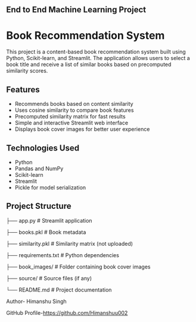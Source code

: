 ## End to End Machine Learning Project

# Book Recommendation System

This project is a content-based book recommendation system built using Python, Scikit-learn, and Streamlit. The application allows users to select a book title and receive a list of similar books based on precomputed similarity scores.

## Features

- Recommends books based on content similarity
- Uses cosine similarity to compare book features
- Precomputed similarity matrix for fast results
- Simple and interactive Streamlit web interface
- Displays book cover images for better user experience

## Technologies Used

- Python
- Pandas and NumPy
- Scikit-learn
- Streamlit
- Pickle for model serialization


## Project Structure 

├── app.py               # Streamlit application

├── books.pkl            # Book metadata

├── similarity.pkl       # Similarity matrix (not uploaded)

├── requirements.txt     # Python dependencies

├── book_images/         # Folder containing book cover images

├── source/              # Source files (if any)

└── README.md            # Project documentation



Author-
Himanshu Singh

GitHub Profile-https://github.com/Himanshuu002

